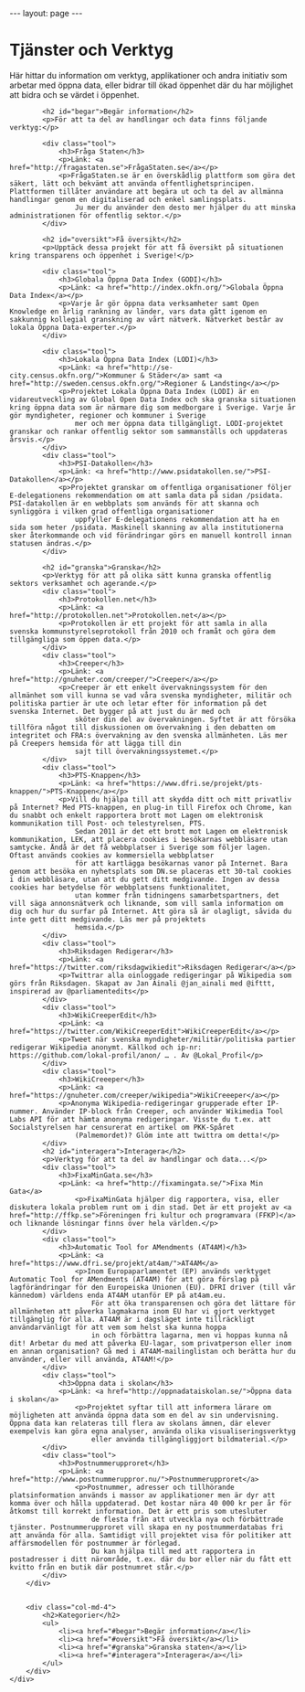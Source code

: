 --- layout: page ---
<!-- page content start -->

<div class="container">
    <div class="row">
        <div class="col-md-8">
            <h1>Tjänster och Verktyg</h1>
            <p>Här hittar du information om verktyg, applikationer och andra initiativ som arbetar med öppna data, eller bidrar till ökad öppenhet där du har möjlighet att bidra och se värdet i öppenhet.</p>

            <h2 id="begar">Begär information</h2>
            <p>För att ta del av handlingar och data finns följande verktyg:</p>

            <div class="tool">
                <h3>Fråga Staten</h3>
                <p>Länk: <a href="http://fragastaten.se">FrågaStaten.se</a></p>
                <p>FrågaStaten.se är en överskådlig plattform som göra det säkert, lätt och bekvämt att använda offentlighetsprincipen. Plattformen tillåter användare att begära ut och ta del av allmänna handlingar genom en digitaliserad och enkel samlingsplats.
                    Ju mer du använder den desto mer hjälper du att minska administrationen för offentlig sektor.</p>
            </div>

            <h2 id="oversikt">Få översikt</h2>
            <p>Upptäck dessa projekt för att få översikt på situationen kring transparens och öppenhet i Sverige!</p>

            <div class="tool">
                <h3>Globala Öppna Data Index (GODI)</h3>
                <p>Länk: <a href="http://index.okfn.org/">Globala Öppna Data Index</a></p>
                <p>Varje år gör öppna data verksamheter samt Open Knowledge en årlig rankning av länder, vars data gått igenom en sakkunnig kollegial granskning av vårt nätverk. Nätverket består av lokala Öppna Data-experter.</p>
            </div>

            <div class="tool">
                <h3>Lokala Öppna Data Index (LODI)</h3>
                <p>Länk: <a href="http://se-city.census.okfn.org/">Kommuner & Städer</a> samt <a href="http://sweden.census.okfn.org/">Regioner & Landsting</a></p>
                <p>Projektet Lokala Öppna Data Index (LODI) är en vidareutveckling av Global Open Data Index och ska granska situationen kring öppna data som är närmare dig som medborgare i Sverige. Varje år gör myndigheter, regioner och kommuner i Sverige
                    mer och mer öppna data tillgängligt. LODI-projektet granskar och rankar offentlig sektor som sammanställs och uppdateras årsvis.</p>
            </div>
            <div class="tool">
                <h3>PSI-Datakollen</h3>
                <p>Länk: <a href="http://www.psidatakollen.se/">PSI-Datakollen</a></p>
                <p>Projektet granskar om offentliga organisationer följer E-delegationens rekommendation om att samla data på sidan /psidata. PSI-datakollen är en webbplats som används för att skanna och synliggöra i vilken grad offentliga organisationer
                    uppfyller E-delegationens rekommendation att ha en sida som heter /psidata. Maskinell skanning av alla institutionerna sker återkommande och vid förändringar görs en manuell kontroll innan statusen ändras.</p>
            </div>

            <h2 id="granska">Granska</h2>
            <p>Verktyg för att på olika sätt kunna granska offentlig sektors verksamhet och agerande.</p>
            <div class="tool">
                <h3>Protokollen.net</h3>
                <p>Länk: <a href="http://protokollen.net">Protokollen.net</a></p>
                <p>Protokollen är ett projekt för att samla in alla svenska kommunstyrelseprotokoll från 2010 och framåt och göra dem tillgängliga som öppen data.</p>
            </div>
            <div class="tool">
                <h3>Creeper</h3>
                <p>Länk: <a href="http://gnuheter.com/creeper/">Creeper</a></p>
                <p>Creeper är ett enkelt övervakningssystem för den allmänhet som vill kunna se vad våra svenska myndigheter, militär och politiska partier är ute och letar efter för information på det svenska Internet. Det bygger på att just du är med och
                    sköter din del av övervakningen. Syftet är att försöka tillföra något till diskussionen om övervakning i den debatten om integritet och FRA:s övervakning av den svenska allmänheten. Läs mer på Creepers hemsida för att lägga till din
                    sajt till övervakningssystemet.</p>
            </div>
            <div class="tool">
                <h3>PTS-Knappen</h3>
                <p>Länk: <a href="https://www.dfri.se/projekt/pts-knappen/">PTS-Knappen</a></p>
                <p>Vill du hjälpa till att skydda ditt och mitt privatliv på Internet? Med PTS-knappen, en plug-in till Firefox och Chrome, kan du snabbt och enkelt rapportera brott mot Lagen om elektronisk kommunikation till Post- och telestyrelsen, PTS.
                    Sedan 2011 är det ett brott mot Lagen om elektronisk kommunikation, LEK, att placera cookies i besökarnas webbläsare utan samtycke. Ändå är det få webbplatser i Sverige som följer lagen. Oftast används cookies av kommersiella webbplatser
                    för att kartlägga besökarnas vanor på Internet. Bara genom att besöka en nyhetsplats som DN.se placeras ett 30-tal cookies i din webbläsare, utan att du gett ditt medgivande. Ingen av dessa cookies har betydelse för webbplatsens funktionalitet,
                    utan kommer från tidningens samarbetspartners, det vill säga annonsnätverk och liknande, som vill samla information om dig och hur du surfar på Internet. Att göra så är olagligt, såvida du inte gett ditt medgivande. Läs mer på projektets
                    hemsida.</p>
            </div>
            <div class="tool">
                <h3>Riksdagen Redigerar</h3>
                <p>Länk: <a href="https://twitter.com/riksdagwikiedit">Riksdagen Redigerar</a></p>
                <p>Twittrar alla oinloggade redigeringar på Wikipedia som görs från Riksdagen. Skapat av Jan Ainali @jan_ainali med @ifttt, inspirerad av @parliamentedits</p>
            </div>
            <div class="tool">
                <h3>WikiCreeperEdit</h3>
                <p>Länk: <a href="https://twitter.com/WikiCreeperEdit">WikiCreeperEdit</a></p>
                <p>Tweet när svenska myndigheter/militär/politiska partier redigerar Wikipedia anonymt. Källkod och ip-nr: https://github.com/lokal-profil/anon/ … . Av @Lokal_Profil</p>
            </div>
            <div class="tool">
                <h3>WikiCreeeper</h3>
                <p>Länk: <a href="https://gnuheter.com/creeper/wikipedia">WikiCreeeper</a></p>
                <p>Anonyma Wikipedia-redigeringar grupperade efter IP-nummer. Använder IP-block från Creeper, och använder Wikimedia Tool Labs API för att hämta anonyma redigeringar. Visste du t.ex. att Socialstyrelsen har censurerat en artikel om PKK-Spåret
                    (Palmemordet)? Glöm inte att twittra om detta!</p>
            </div>
            <h2 id="interagera">Interagera</h2>
            <p>Verktyg för att ta del av handlingar och data...</p>
            <div class="tool">
                <h3>FixaMinGata.se</h3>
                <p>Länk: <a href="http://fixamingata.se/">Fixa Min Gata</a>
                    <p>FixaMinGata hjälper dig rapportera, visa, eller diskutera lokala problem runt om i din stad. Det är ett projekt av <a href="http://ffkp.se">Föreningen fri kultur och programvara (FFKP)</a> och liknande lösningar finns över hela världen.</p>
            </div>
            <div class="tool">
                <h3>Automatic Tool for AMendments (AT4AM)</h3>
                <p>Länk: <a href="https://www.dfri.se/projekt/at4am/">AT4AM</a>
                    <p>Inom Europaparlamentet (EP) används verktyget Automatic Tool for AMendments (AT4AM) för att göra förslag på lagförändringar för den Europeiska Unionen (EU). DFRI driver (till vår kännedom) världens enda AT4AM utanför EP på at4am.eu.
                        För att öka transparensen och göra det lättare för allmänheten att påverka lagmakarna inom EU har vi gjort verktyget tillgänglig för alla. AT4AM är i dagsläget inte tillräckligt användarvänligt för att vem som helst ska kunna hoppa
                        in och förbättra lagarna, men vi hoppas kunna nå dit! Arbetar du med att påverka EU-lagar, som privatperson eller inom en annan organisation? Gå med i AT4AM-mailinglistan och berätta hur du använder, eller vill använda, AT4AM!</p>
            </div>
            <div class="tool">
                <h3>Öppna data i skolan</h3>
                <p>Länk: <a href="http://oppnadataiskolan.se/">Öppna data i skolan</a>
                    <p>Projektet syftar till att informera lärare om möjligheten att använda öppna data som en del av sin undervisning. Öppna data kan relateras till flera av skolans ämnen, där elever exempelvis kan göra egna analyser, använda olika visualiseringsverktyg
                        eller använda tillgängliggjort bildmaterial.</p>
            </div>
            <div class="tool">
                <h3>Postnummerupproret</h3>
                <p>Länk: <a href="http://www.postnummeruppror.nu/">Postnummerupproret</a>
                    <p>Postnummer, adresser och tillhörande platsinformation används i massor av applikationer men är dyr att komma över och hålla uppdaterad. Det kostar nära 40 000 kr per år för åtkomst till korrekt information. Det är ett pris som utesluter
                        de flesta från att utveckla nya och förbättrade tjänster. Postnummerupproret vill skapa en ny postnummerdatabas fri att använda för alla. Samtidigt vill projektet visa för politiker att affärsmodellen för postnummer är förlegad.
                        Du kan hjälpa till med att rapportera in postadresser i ditt närområde, t.ex. där du bor eller när du fått ett kvitto från en butik där postnumret står.</p>
            </div>
        </div>


        <div class="col-md-4">
            <h2>Kategorier</h2>
            <ul>
                <li><a href="#begar">Begär information</a></li>
                <li><a href="#oversikt">Få översikt</a></li>
                <li><a href="#granska">Granska staten</a></li>
                <li><a href="#interagera">Interagera</a></li>
            </ul>
        </div>
    </div>
</div>
